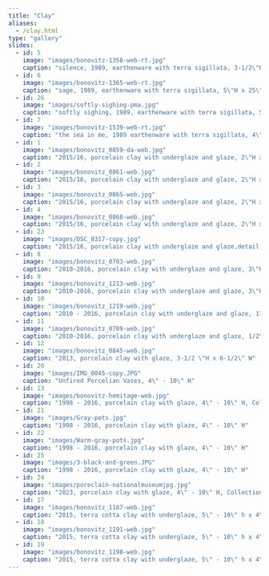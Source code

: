 ```yaml
---
title: "Clay"
aliases:
  - /clay.html
type: "gallery"
slides:
  - id: 5
    image: "images/bonovitz-1358-web-rt.jpg"
    caption: "silence, 1989, earthenware with terra sigillata, 3-1/2\"H x 24\" diameter"
  - id: 6
    image: "images/bonovitz-1365-web-rt.jpg"
    caption: "sage, 1989, earthenware with terra sigillata, 5\"H x 25\" diameter"
  - id: 26
    image: "images/softly-sighing-pma.jpg"
    caption: "softly sighing, 1989, earthenware with terra sigillata, 5\"H x 26\" diameter, Collection Philadelphia Museum of Art, Philadelphia, PA"
  - id: 7
    image: "images/bonovitz-1539-web-rt.jpg"
    caption: "the sea in me, 1989 earthenware with terra sigillata, 4\"H x 24\" diameter, Collection Museum of Arts and Design, New York, NY"
  - id: 1
    image: "images/bonovitz_0859-da-web.jpg"
    caption: "2015/16, porcelain clay with underglaze and glaze, 2\"H x 20\" diameter"
  - id: 2
    image: "images/bonovitz_0861-web.jpg"
    caption: "2015/16, porcelain clay with underglaze and glaze, 2\"H x 20\" diameter"
  - id: 3
    image: "images/bonovitz_0865-web.jpg"
    caption: "2015/16, porcelain clay with underglaze and glaze, 2\"H x 20\" diameter"
  - id: 4
    image: "images/bonovitz_0868-web.jpg"
    caption: "2015/16, porcelain clay with underglaze and glaze, 2\"H x 18\" diameter"
  - id: 23
    image: "images/DSC_8317-copy.jpg"
    caption: "2015/16, porcelain clay with underglaze and glaze,detail, 2\"H x 18\" diameter"
  - id: 8
    image: "images/bonovitz_0783-web.jpg"
    caption: "2010-2016, porcelain clay with underglaze and glaze, 3\"H x 7\" diameter"
  - id: 9
    image: "images/bonovitz_1213-web.jpg"
    caption: "2010-2016, porcelain clay with underglaze and glaze, 3\"H x 7\" diameter"
  - id: 10
    image: "images/bonovitz_1219-web.jpg"
    caption: "2010 - 2016, porcelain clay with underglaze and glaze, 11/2\" H x 6\" diameter"
  - id: 11
    image: "images/bonovitz_0789-web.jpg"
    caption: "2010-2016, porcelain clay with underglaze and glaze, 1/2\" H x 7-1/2\" diameter"
  - id: 12
    image: "images/bonovitz_0845-web.jpg"
    caption: "2013, porcelain clay with glaze, 3-1/2 \"H x 6-1/2\" W"
  - id: 20
    image: "images/IMG_0045-copy.JPG"
    caption: "Unfired Porcelian Vases, 4\" - 10\" H"
  - id: 13
    image: "images/bonovitz-hemitage-web.jpg"
    caption: "1998 - 2016, porcelain clay with glaze, 4\" - 10\" H, Collection of the Hermitage State Museum, St Petersburg, Russia"
  - id: 21
    image: "images/Gray-pots.jpg"
    caption: "1998 - 2016, porcelain clay with glaze, 4\" - 10\" H"
  - id: 22
    image: "images/Warm-gray-pots.jpg"
    caption: "1998 - 2016, porcelain clay with glaze, 4\" - 10\" H"
  - id: 25
    image: "images/3-black-and-green.JPG"
    caption: "1998 - 2016, porcelain clay with glaze, 4\" - 10\" H"
  - id: 24
    image: "images/poreclain-nationalmuseumjpg.jpg"
    caption: "2023, porcelain clay with glaze, 4\" - 10\" H, Collection of the Nationalmuseum, Stockholm, Sweden"
  - id: 17
    image: "images/bonovitz_1187-web.jpg"
    caption: "2015, terra cotta clay with underglaze, 5\" - 10\" h x 4\" - 8\" w"
  - id: 18
    image: "images/bonovitz_1191-web.jpg"
    caption: "2015, terra cotta clay with underglaze, 5\" - 10\" h x 4\" - 8\" w"
  - id: 19
    image: "images/bonovitz_1198-web.jpg"
    caption: "2015, terra cotta clay with underglaze, 5\" - 10\" h x 4\" - 8\" w"
---
```

